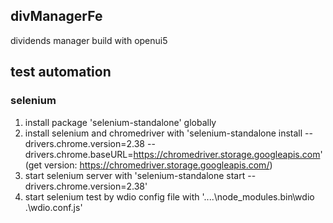 ## divManagerFe
dividends manager build with openui5

## test automation

### selenium
1. install package 'selenium-standalone' globally
2. install selenium and chromedriver with 'selenium-standalone install --drivers.chrome.version=2.38 --drivers.chrome.baseURL=https://chromedriver.storage.googleapis.com'
   (get version: https://chromedriver.storage.googleapis.com/)
3. start selenium server with 'selenium-standalone start --drivers.chrome.version=2.38'
4. start selenium test by wdio config file with '..\..\node_modules\.bin\wdio .\wdio.conf.js'
